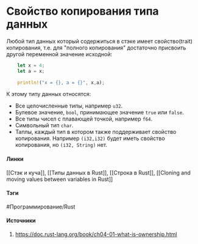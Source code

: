 # Свойство копирования типа данных
Любой тип данных который содержиться в стэке имеет свойство(trait) копирования, т.е. для "полного копирования" достаточно присвоить другой переменной значение исходной:
```rust
	let x = 4;
	let a = x;
	
	println!("x = {}, a = {}", x,a);
```
К этому типу данных относятся:
- Все целочисленные типы, например `u32`.
- Булевое значение, `bool`, принимающее значение `true` или `false`.
- Все типы чисел с плавающей точкой, например `f64`.
- Символьный тип `char`.
- Таплы, каждый тип в котором также поддерживает свойство копирования. Например `(i32,i32)` будет иметь свойство копирования, но `(i32, String)` нет.
#### Линки
 [[Стэк и куча]],
 [[Типы данных в Rust]],
 [[Строка в Rust]],
 [[Cloning and moving values between variables in Rust]]
#### Тэги
 #Программирование/Rust 
#### Источники
1. https://doc.rust-lang.org/book/ch04-01-what-is-ownership.html